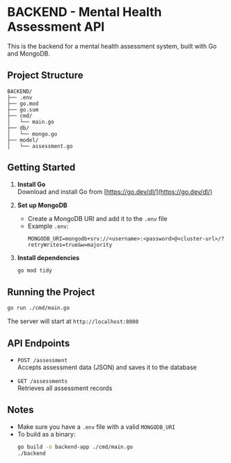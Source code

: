 # BACKEND - Mental Health Assessment API

This is the backend for a mental health assessment system, built with Go and MongoDB.

## Project Structure

```
BACKEND/
├── .env
├── go.mod
├── go.sum
├── cmd/
│   └── main.go
├── db/
│   └── mongo.go
├── model/
│   └── assessment.go
```

## Getting Started

1. **Install Go**  
   Download and install Go from [https://go.dev/dl/](https://go.dev/dl/)

2. **Set up MongoDB**  
   - Create a MongoDB URI and add it to the `.env` file  
   - Example `.env`:
     ```
     MONGODB_URI=mongodb+srv://<username>:<password>@<cluster-url>/?retryWrites=true&w=majority
     ```

3. **Install dependencies**
   ```sh
   go mod tidy
   ```

## Running the Project

```sh
go run ./cmd/main.go
```

The server will start at `http://localhost:8080`

## API Endpoints

- `POST /assessment`  
  Accepts assessment data (JSON) and saves it to the database

- `GET /assessments`  
  Retrieves all assessment records

## Notes

- Make sure you have a `.env` file with a valid `MONGODB_URI`
- To build as a binary:
  ```sh
  go build -o backend-app ./cmd/main.go
  ./backend
  ```